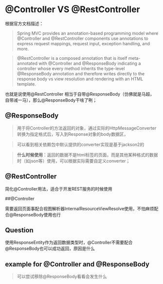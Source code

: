 # @Controller VS @RestController

根据官方文档描述：

> Spring MVC provides an annotation-based programming model where @Controller and @RestController components use annotations to express request mappings, request input, exception handling, and more. 

>@RestController is a composed annotation that is itself meta-annotated with @Controller and @ResponseBody indicating a controller whose every method inherits the type-level @ResponseBody annotation and therefore writes directly to the response body vs view resolution and rendering with an HTML template.

也就是说使用@RestController 相当于自带@ResponseBody（仿佛就是马超，自带减一马），那么@ResponseBody干啥了咧；

## @ResponseBody

> 用于将Controller的方法返回的对象，通过实际的HttpMessageConverter转换为指定格式后，写入到Response对象的body数据区，

> 可以看到相关依赖包中默认提供的converter实现是基于jackson2的

> **什么时候使用**：返回的数据不是html标签的页面，而是其他某种格式的数据时（如json等）使用，可以根据实际需要自定义converter；


## @RestController

简化@Controller用法，适合于开发REST服务的时候使用

##@Controller

需要返回页面事配合视图解析器InternalResourceViewResolve使用，不怕麻烦配合@ResponseBody使用也行

## Question
使用ResponseEntity作为返回数据类型时，@Controller不需要配合@ResponseBody也可以成功返回，原因是什么

## example for @Controller and @ResponseBody
> 可以尝试移除@ResponseBody看看会发生什么


